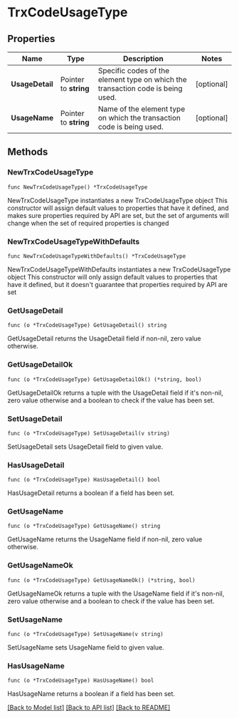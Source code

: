 # TrxCodeUsageType

## Properties

Name | Type | Description | Notes
------------ | ------------- | ------------- | -------------
**UsageDetail** | Pointer to **string** | Specific codes of the element type on which the transaction code is being used. | [optional] 
**UsageName** | Pointer to **string** | Name of the element type on which the transaction code is being used. | [optional] 

## Methods

### NewTrxCodeUsageType

`func NewTrxCodeUsageType() *TrxCodeUsageType`

NewTrxCodeUsageType instantiates a new TrxCodeUsageType object
This constructor will assign default values to properties that have it defined,
and makes sure properties required by API are set, but the set of arguments
will change when the set of required properties is changed

### NewTrxCodeUsageTypeWithDefaults

`func NewTrxCodeUsageTypeWithDefaults() *TrxCodeUsageType`

NewTrxCodeUsageTypeWithDefaults instantiates a new TrxCodeUsageType object
This constructor will only assign default values to properties that have it defined,
but it doesn't guarantee that properties required by API are set

### GetUsageDetail

`func (o *TrxCodeUsageType) GetUsageDetail() string`

GetUsageDetail returns the UsageDetail field if non-nil, zero value otherwise.

### GetUsageDetailOk

`func (o *TrxCodeUsageType) GetUsageDetailOk() (*string, bool)`

GetUsageDetailOk returns a tuple with the UsageDetail field if it's non-nil, zero value otherwise
and a boolean to check if the value has been set.

### SetUsageDetail

`func (o *TrxCodeUsageType) SetUsageDetail(v string)`

SetUsageDetail sets UsageDetail field to given value.

### HasUsageDetail

`func (o *TrxCodeUsageType) HasUsageDetail() bool`

HasUsageDetail returns a boolean if a field has been set.

### GetUsageName

`func (o *TrxCodeUsageType) GetUsageName() string`

GetUsageName returns the UsageName field if non-nil, zero value otherwise.

### GetUsageNameOk

`func (o *TrxCodeUsageType) GetUsageNameOk() (*string, bool)`

GetUsageNameOk returns a tuple with the UsageName field if it's non-nil, zero value otherwise
and a boolean to check if the value has been set.

### SetUsageName

`func (o *TrxCodeUsageType) SetUsageName(v string)`

SetUsageName sets UsageName field to given value.

### HasUsageName

`func (o *TrxCodeUsageType) HasUsageName() bool`

HasUsageName returns a boolean if a field has been set.


[[Back to Model list]](../README.md#documentation-for-models) [[Back to API list]](../README.md#documentation-for-api-endpoints) [[Back to README]](../README.md)


